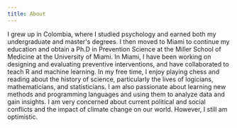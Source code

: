 ```yaml
---
title: About
---
```


I grew up in Colombia, where I studied psychology and earned both my undergraduate and master's degrees. I then moved to Miami to continue my education and obtain a Ph.D in Prevention Science at the Miller School of Medicine at the University of Miami. In Miami, I have been working on designing and evaluating preventive interventions, and have collaborated to teach R and machine learning. In my free time, I enjoy playing chess and reading about the history of science, particularly the lives of logicians, mathematicians, and statisticians. I am also passionate about learning new methods and programming languages and using them to analyze data and gain insights. I am very concerned about current political and social conflicts and the impact of climate change on our world. However, I still am optimistic. 
